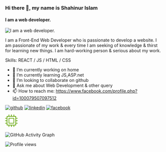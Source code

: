 ### Hi there 👋, my name is  Shahinur Islam
#### I am a web developer.
![I am a web developer.](https://scontent.fdac14-1.fna.fbcdn.net/v/t39.30808-6/278676618_117025724290997_6065586885978154408_n.jpg?_nc_cat=108&ccb=1-5&_nc_sid=e3f864&_nc_ohc=JMrdlZNLz-IAX8peaJD&_nc_ht=scontent.fdac14-1.fna&oh=00_AT8gyF12SJZO47iUNLgj7kwjuyGi1HN5ilKxRSgeOA8MpQ&oe=625F756C)

I am a Front-End Web Developer who is passionate to develop a website. I am passionate of my work & every time I am seeking of knowledge & thirst for learning new things. I am hard-working person & serious about my work.

Skills: REACT / JS / HTML / CSS

- 🔭 I’m currently working on home 
- 🌱 I’m currently learning JS,ASP.net 
- 👯 I’m looking to collaborate on github 
- 💬 Ask me about Web Development & other query 
- 📫 How to reach me: https://www.facebook.com/profile.php?id=100079507097512 


[<img src='https://cdn.jsdelivr.net/npm/simple-icons@3.0.1/icons/github.svg' alt='github' height='40'>](https://github.com/shahinur-islam30101999)  [<img src='https://cdn.jsdelivr.net/npm/simple-icons@3.0.1/icons/linkedin.svg' alt='linkedin' height='40'>](https://www.linkedin.com/in/www.linkedin.com/in/shahinur-islam-817955235/)  [<img src='https://cdn.jsdelivr.net/npm/simple-icons@3.0.1/icons/facebook.svg' alt='facebook' height='40'>](https://www.facebook.com/https://www.facebook.com/profile.php?id=100079507097512)  

<a href='https://docs.github.com/en/developers'><img src='https://raw.githubusercontent.com/acervenky/animated-github-badges/master/assets/devbadge.gif' width='40' height='40'></a> 

![GitHub Activity Graph](https://activity-graph.herokuapp.com/graph?username=shahinur-islam30101999)  

![Profile views](https://gpvc.arturio.dev/shahinur-islam30101999)  

